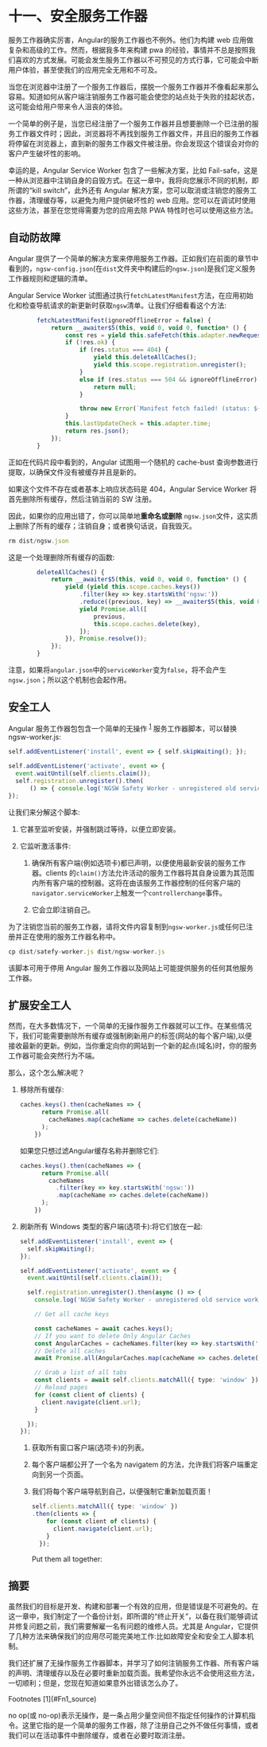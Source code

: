 # 十一、安全服务工作器

服务工作器确实厉害，Angular的服务工作器也不例外。他们为构建 web 应用做复杂和高级的工作。然而，根据我多年来构建 pwa 的经验，事情并不总是按照我们喜欢的方式发展。可能会发生服务工作器以不可预见的方式行事，它可能会中断用户体验，甚至使我们的应用完全无用和不可及。

当您在浏览器中注册了一个服务工作器后，摆脱一个服务工作器并不像看起来那么容易。知道如何从客户端注销服务工作器可能会使您的站点处于失败的挂起状态，这可能会给用户带来令人沮丧的体验。

一个简单的例子是，当您已经注册了一个服务工作器并且想要删除一个已注册的服务工作器文件时；因此，浏览器将不再找到服务工作器文件，并且旧的服务工作器将停留在浏览器上，直到新的服务工作器文件被注册。你会发现这个错误会对你的客户产生破坏性的影响。

幸运的是，Angular Service Worker 包含了一些解决方案，比如 Fail-safe，这是一种从浏览器中注销自身的自毁方式。在这一章中，我将向您展示不同的机制，即所谓的“kill switch”，此外还有 Angular 解决方案，您可以取消或注销您的服务工作器，清理缓存等，以避免为用户提供破坏性的 web 应用。您可以在调试时使用这些方法，甚至在您觉得需要为您的应用去除 PWA 特性时也可以使用这些方法。

## 自动防故障

Angular 提供了一个简单的解决方案来停用服务工作器。正如我们在前面的章节中看到的，`ngsw-config.json`(在`dist`文件夹中构建后的`ngsw.json`)是我们定义服务工作器规则和逻辑的清单。

Angular Service Worker 试图通过执行`fetchLatestManifest`方法，在应用初始化和检查导航请求的新更新时获取`ngsw`清单。让我们仔细看看这个方法:

```ts
        fetchLatestManifest(ignoreOfflineError = false) {
            return __awaiter$5(this, void 0, void 0, function* () {
                const res = yield this.safeFetch(this.adapter.newRequest('ngsw.json?ngsw-cache-bust=' + Math.random()));
                if (!res.ok) {
                    if (res.status === 404) {
                        yield this.deleteAllCaches();
                        yield this.scope.registration.unregister();
                    }
                    else if (res.status === 504 && ignoreOfflineError) {
                        return null;
                    }

                    throw new Error(`Manifest fetch failed! (status: ${res.status})`);
                }
                this.lastUpdateCheck = this.adapter.time;
                return res.json();
            });
        }

```

正如在代码片段中看到的，Angular 试图用一个随机的 cache-bust 查询参数进行提取，以确保文件没有被缓存并且是新的。

如果这个文件不存在或者基本上响应状态码是 404，Angular Service Worker 将首先删除所有缓存，然后注销当前的 SW 注册。

因此，如果你的应用出错了，你可以简单地**重命名或删除** `ngsw.json`文件，这实质上删除了所有的缓存；注销自身；或者换句话说，自我毁灭。

```ts
rm dist/ngsw.json

```

这是一个处理删除所有缓存的函数:

```ts
        deleteAllCaches() {
            return __awaiter$5(this, void 0, void 0, function* () {
                yield (yield this.scope.caches.keys())
                    .filter(key => key.startsWith('ngsw:'))
                    .reduce((previous, key) => __awaiter$5(this, void 0, void 0, function* () {
                    yield Promise.all([
                        previous,
                        this.scope.caches.delete(key),
                    ]);
                }), Promise.resolve());
            });
        }

```

注意，如果将`angular.json`中的`serviceWorker`变为`false`，将不会产生`ngsw.json`；所以这个机制也会起作用。

## 安全工人

Angular 服务工作器包包含一个简单的无操作 <sup>[1](#Fn1)</sup> 服务工作器脚本，可以替换 ngsw-worker.js:

```ts
self.addEventListener('install', event => { self.skipWaiting(); });

self.addEventListener('activate', event => {
  event.waitUntil(self.clients.claim());
  self.registration.unregister().then(
      () => { console.log('NGSW Safety Worker - unregistered old service worker');     });
});

```

让我们来分解这个脚本:

1.  它甚至监听安装，并强制跳过等待，以便立即安装。

2.  它监听激活事件:
    1.  确保所有客户端(例如选项卡)都已声明，以便使用最新安装的服务工作器。clients 的`claim()`方法允许活动的服务工作器将其自身设置为其范围内所有客户端的控制器。这将在由该服务工作器控制的任何客户端的`navigator.serviceWorker`上触发一个`controllerchange`事件。

    2.  它会立即注销自己。

为了注销您当前的服务工作器，请将文件内容复制到`ngsw-worker.js`或任何已注册并正在使用的服务工作器名称中。

```ts
cp dist/satefy-worker.js dist/ngsw-worker.js

```

该脚本可用于停用 Angular 服务工作器以及网站上可能提供服务的任何其他服务工作器。

## 扩展安全工人

然而，在大多数情况下，一个简单的无操作服务工作器就可以工作。在某些情况下，我们可能需要删除所有缓存或强制刷新用户的标签(网站的每个客户端),以便接收最新的更新。例如，当你重定向你的网站到一个新的起点(域名)时，你的服务工作器可能会突然行为不端。

那么，这个怎么解决呢？

1.  移除所有缓存:

    ```ts
    caches.keys().then(cacheNames => {
          return Promise.all(
            cacheNames.map(cacheName => caches.delete(cacheName))
          );
        })

    ```

    如果您只想过滤Angular缓存名称并删除它们:

    ```ts
    caches.keys().then(cacheNames => {
          return Promise.all(
            cacheNames
              .filter(key => key.startsWith('ngsw:'))
              .map(cacheName => caches.delete(cacheName))
          );
        })

    ```

2.  刷新所有 Windows 类型的客户端(选项卡):将它们放在一起:

    ```ts
    self.addEventListener('install', event => {
      self.skipWaiting();
    });

    self.addEventListener('activate', event => {
      event.waitUntil(self.clients.claim());

      self.registration.unregister().then(async () => {
        console.log('NGSW Safety Worker - unregistered old service worker');

        // Get all cache keys

        const cacheNames = await caches.keys();
        // If you want to delete Only Angular Caches
        const AngularCaches = cacheNames.filter(key => key.startsWith('ngsw:'));
        // Delete all caches
        await Promise.all(AngularCaches.map(cacheName => caches.delete(cacheName)));

        // Grab a list of all tabs
        const clients = await self.clients.matchAll({ type: 'window' });
        // Reload pages
        for (const client of clients) {
          client.navigate(client.url);
        }

      });
    });

    ```

    1.  获取所有窗口客户端(选项卡)的列表。

    2.  每个客户端都公开了一个名为 navigatem 的方法，允许我们将客户端重定向到另一个页面。

    3.  我们将每个客户端导航到自己，以便强制它重新加载页面！

        ```ts
        self.clients.matchAll({ type: 'window' })
        .then(clients => {
            for (const client of clients) {
              client.navigate(client.url);
            }
          });

        ```

        Put them all together:

## 摘要

虽然我们的目标是开发、构建和部署一个有效的应用，但是错误是不可避免的。在这一章中，我们制定了一个备份计划，即所谓的“终止开关”，以备在我们能够调试并修复问题之前，我们需要解雇一名有问题的维修人员。尤其是 Angular，它提供了几种方法来确保我们的应用尽可能完美地工作:比如故障安全和安全工人脚本机制。

我们还扩展了无操作服务工作器脚本，并学习了如何注销服务工作器、所有客户端的声明、清理缓存以及在必要时重新加载页面。我希望你永远不会使用这些方法，一切顺利；但是，您现在知道如果意外出错该怎么办了。

<aside class="FootnoteSection" epub:type="footnotes">Footnotes [1](#Fn1_source)

no op(或 no-op)表示无操作，是一条占用少量空间但不指定任何操作的计算机指令。这里它指的是一个简单的服务工作器，除了注册自己之外不做任何事情，或者我们可以在活动事件中删除缓存，或者在必要时取消注册。

 </aside>